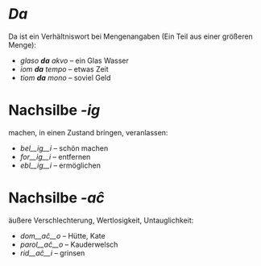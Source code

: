 # *Da*

Da ist ein Verhältniswort bei Mengenangaben (Ein Teil aus einer größeren Menge):

- *glaso __da__ akvo* – ein Glas Wasser
- *iom __da__ tempo* – etwas Zeit
- *tiom __da__ mono* – soviel Geld
 

# Nachsilbe *-ig*

machen, in einen Zustand bringen, veranlassen:

- *bel__ig__i* – schön machen
- *for__ig__i* – entfernen
- *ebl__ig__i* – ermöglichen
 

# Nachsilbe *-aĉ*

äußere Verschlechterung, Wertlosigkeit, Untauglichkeit:

- *dom__aĉ__o* – Hütte, Kate
- *parol__aĉ__o* – Kauderwelsch
- *rid__aĉ__i* – grinsen
 
